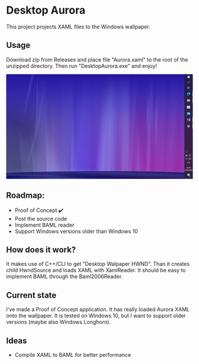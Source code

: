 # Desktop Aurora

This project projects XAML files to the Windows wallpaper. 

## Usage
Download zip from Releases and place file "Aurora.xaml" to the root of the unzipped directory. Then run "DesktopAurora.exe" and enjoy!

![Screenshot of Desktop Aurora](AuroraDesktop.png)

## Roadmap:

  * Proof of Concept ✔️
  * Post the source code
  * Implement BAML reader
  * Support Windows versions older than Windows 10

## How does it work?
It makes use of C++/CLI to get "Desktop Walpaper HWND".
Than it creates child HwndSource and loads XAML with XamlReader.
It should be easy to implement BAML through the Baml2006Reader.

## Current state
I've made a Proof of Concept application. It has really loaded Aurora XAML onto the wallpaper.
It is tested on Windows 10, but I want to support older versions (maybe also Windows Longhorn). 

## Ideas
  * Compile XAML to BAML for better performance

